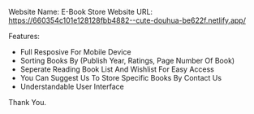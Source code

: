 Website Name: E-Book Store
Website URL: https://660354c101e128128fbb4882--cute-douhua-be622f.netlify.app/

Features:

- Full Resposive For Mobile Device
- Sorting Books By (Publish Year, Ratings, Page Number Of Book)
- Seperate Reading Book List And Wishlist For Easy Access
- You Can Suggest Us To Store Specific Books By Contact Us
- Understandable User Interface

Thank You.
